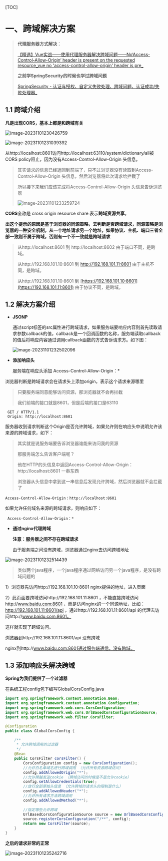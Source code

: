 [TOC]



# 一、跨域解决方案

> **代理服务器方式解决**：
>
> [【精选】Vue实战——使用代理服务器解决跨域问题——No‘Access-Control-Allow-Origin‘ header is present on the requested resource_vue no 'access-control-allow-origin' header is pre_](https://blog.csdn.net/weixin_51351637/article/details/127210935)
>
> **之前学SpringSecurity的时候也学过跨域问题**
>
> [SpringSecurity - 认证与授权、自定义失败处理、跨域问题、认证成功/失败处理器_](https://blog.csdn.net/weixin_51351637/article/details/133256058)

## 1.1 跨域介绍

**凡是出现CORS，基本上都是和跨域有关**

![image-20231101230426759](https://picture-typora-zhangjingqi.oss-cn-beijing.aliyuncs.com/image-20231101230426759.png)

![image-20231101231039392](https://picture-typora-zhangjingqi.oss-cn-beijing.aliyuncs.com/image-20231101231039392.png)

从http://localhost:8601访问http://localhost:63110/system/dictionary/all被CORS policy阻止，因为没有Access-Control-Allow-Origin 头信息。



> 其实请求的信息已经返回到前端了，只不过浏览器没有读取到Access-Control-Allow-Origin 头信息，然后浏览器将此次请求给拦截了
>
> 所以接下来我们应该完成将Access-Control-Allow-Origin 头信息告诉浏览器
>
> ![image-20231101233259724](https://picture-typora-zhangjingqi.oss-cn-beijing.aliyuncs.com/image-20231101233259724.png)



**CORS**全称是 cross origin resource share 表示**跨域资源共享**。

**出这个提示的原因是基于浏览器的同源策略，去判断是否跨域请求，同源策略是浏览器的一种安全机制，从一个地址请求另一个地址，如果协议、主机、端口三者全部一致则不属于跨域，否则有一个不一致就是跨域请求**

> 从http://localhost:8601 到  http://localhost:8602 由于端口不同，是跨域。
>
> 从http://192.168.101.10:8601 到  http://192.168.101.11:8601 由于主机不同，是跨域。
>
> 从http://192.168.101.10:8601 到  [https://192.168.101.10:8601](https://192.168.101.11:8601) 由于协议不同，是跨域。



## 1.2 解决方案介绍



* **JSONP**

  通过script标签的src属性进行跨域请求，如果服务端要响应内容则首先读取请求参数callback的值，callback是一个回调函数的名称，服务端读取callback的值后将响应内容通过调用callback函数的方式告诉请求方。如下图：

  ![image-20231101232502096](https://picture-typora-zhangjingqi.oss-cn-beijing.aliyuncs.com/image-20231101232502096.png)

* **添加响应头**

  服务端在响应头添加 Access-Control-Allow-Origin：*

浏览器判断是跨域请求会在请求头上添加origin，表示这个请求来源哪里

> 只要服务端同意能够访问资源，那浏览器就不会再拦截
>
> 我们前端的接口就是8601，但是后端的接口是63110

```
 GET / HTTP/1.1   
 Origin: http://localhost:8601  
```



服务器收到请求判断这个Origin是否允许跨域，如果允许则在响应头中说明允许该来源的跨域请求，如下：

> 其实就是说服务端要告诉浏览器谁能来访问我的资源
>
> 那服务端怎么告诉客户端呢？
>
> 他在HTTP的头信息中返回Access-Control-Allow-Origin：http://localhost:8601  一串东西
>
> 浏览器从头信息中拿到这一串信息后发现允许跨域，然后浏览器就不会拦截了

 ```
 Access-Control-Allow-Origin：http://localhost:8601  
 ```



如果允许任何域名来源的跨域请求，则响应如下：

```
 Access-Control-Allow-Origin：*  
```





* **通过nginx代理跨域**

  **注意：服务器之间不存在跨域请求**

  由于服务端之间没有跨域，浏览器通过nginx去访问跨域地址

![image-20231101232514439](https://picture-typora-zhangjingqi.oss-cn-beijing.aliyuncs.com/image-20231101232514439.png)

> 类似两个java程序，一个java程序通过网络访问另一个java程序，是没有跨域问题的

1）浏览器先访问http://192.168.101.10:8601 nginx提供的地址，进入页面

2）此页面要跨域访问http://192.168.101.11:8601 ，不能直接跨域访问http://www.baidu.com:8601 ，而是访问nginx的一个同源地址，比如：http://192.168.101.11:8601/api ，通过http://192.168.101.11:8601/api 的代理去访问http://www.baidu.com:8601。

这样就实现了跨域访问。

浏览器到http://192.168.101.11:8601/api 没有跨域

nginx到http://www.baidu.com:8601通过服务端通信，没有跨域。

## 1.3 添加响应头解决跨域

**Spring为我们提供了一个过滤器**

在系统工程config包下编写GlobalCorsConfig.java

```java
import org.springframework.context.annotation.Bean;
import org.springframework.context.annotation.Configuration;
import org.springframework.web.cors.CorsConfiguration;
import org.springframework.web.cors.UrlBasedCorsConfigurationSource;
import org.springframework.web.filter.CorsFilter;

@Configuration
public class GlobalCorsConfig {

    /**
     * 允许跨域调用的过滤器
     */
    @Bean
    public CorsFilter corsFilter() {
        CorsConfiguration config = new CorsConfiguration();
        //允许白名单域名进行跨域调用 （允许所有资源跨域访问）
        config.addAllowedOrigin("*");
        //允许跨越发送cookie （跨域访问的时候是不是允许cookie）
        config.setAllowCredentials(true);
        //放行全部原始头信息 （允许跨域的请求头的限制是什么）
        config.addAllowedHeader("*");
        //允许所有请求方法跨域调用
        config.addAllowedMethod("*");
        
        //指定哪些允许跨域
        UrlBasedCorsConfigurationSource source = new UrlBasedCorsConfigurationSource();
        source.registerCorsConfiguration("/**", config);
        return new CorsFilter(source);
    }
}
```



**之后的请求非常的正常**

![image-20231101235242716](https://picture-typora-zhangjingqi.oss-cn-beijing.aliyuncs.com/image-20231101235242716.png)